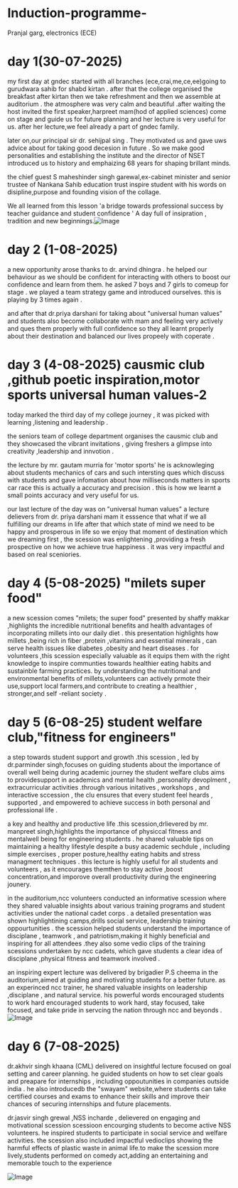 # Induction-programme-
Pranjal garg, electronics (ECE)
# day 1(30-07-2025)
 my first day at gndec started with all branches (ece,crai,me,ce,ee)going to gurudwara sahib for shabd kirtan . after that the college organised the breakfast after kirtan then we take refreshment and then we assemble at auditorium . the atmosphere was very calm and beautiful .after waiting the host invited the first speaker,harpreet mam(hod of applied sciences) come on stage and guide us for future planning and her lecture is very useful for us. after her lecture,we feel already a part of gndec family. 

 later on,our principal sir dr. sehijpal sing . They motivated us and gave uws advice about for taking good decesion in future . So we make good personalities and establishing the institute and the director of NSET introduced us to history and emphaizing 68 years for shaping brillant minds.

the chief guest S maheshinder singh garewal,ex-cabinet minister and senior trustee of Nankana Sahib education trust inspire student with his words on disipline,purpose and 
founding vision of the collage.

 We all learned from this lesson 'a bridge towards professional success by teacher guidance and student confidence ' A day full of insipration , tradition and new beginnings.![Image](https://github.com/user-attachments/assets/5ff1889e-ffc5-4cb5-9bc7-5f6d83e5d44d)
 # day 2 (1-08-2025)
 a new opportunity arose thanks to dr. arvind dhingra . he helped our behaviour as we should be confident for interacting with others to boost our confidence and learn from them. he asked 7 boys and 7 girls to comeup for stage . we played a team strategy game and introduced ourselves. this is playing by 3 times again .

 and after that dr.priya darshani for taking about "universal human values" and students also become collaborate with mam and feeling very actively and ques them properly with full confidence so they all learnt properly about their destination and balanced our lives propeely with coperate .
# day 3 (4-08-2025) causmic club ,github poetic inspiration,motor sports universal human values-2
today marked the third day of my college journey , it was picked with learning ,listening and leadership .

the seniors team of college department organises the causmic club and they showcased the vibrant invitations , giving freshers a glimpse into creativity ,leadership and innvotion .

the lecture by mr. gautam murria for 'motor sports' he is acknowleging about students mechanics of cars and such intersting ques which discuss with students and gave infomation about how milliseconds matters in sports car race this is actually a accuracy and precision . this is how we learnt a small points accuracy and very useful for us.

our last lecture of the day was on "universal human values" a lecture delievers from dr. priya darshani mam it esssence that what if we all fulfilling our dreams in life after that which state of mind we need to be happy and prosperous in life so we enjoy that moment of destination which we dreaming first , the scession was enlightening ,providing a fresh prospective on how we achieve true happiness . it was very impactful and based on real sceniories.
# day 4 (5-08-2025) "milets super food"
a new scession comes  "milets; the super food" presented by shaffy makkar ,highlights the incredible nutritional benefits and health advantages of incorporating millets into our daily diet . this presentation highlights how millets ,being rich in fiber ,protein ,vitamins and essential minerals , can serve health issues like diabetes ,obesity and heart diseases . for volunteers ,this scession especially valuable as it equips them with the right knowledge to inspire communties towards healthier eating habits and sustainble farming practices. by understanding the nutritional and environmental benefits of millets,volunteers can actively prmote their use,support local farmers,and contribute to creating a healthier , stronger,and self -reliant society .
 # day 5 (6-08-25) student welfare club,"fitness for engineers"
 a step towards student support and growth .this scession , led by dr.parminder singh,focuses on guiding students about the importance of overall well being during academic journey the student welfare clubs aims to providesupport in academics and mental health ,personality devoplment , extracurricular activities .through various initatives , workshops , and interactive sccession , the clu ensures that every student feel heards , supported , and empowered to achieve success in both personal and professional life .

 a key and healthy and productive life .this scession,drlievered by mr. manpreet singh,highlights the importance of physiccal fitness and mentalwell being for engineering students . he shared valuable tips on maintaining a healthy lifestyle despite a busy academic sechdule , including simple exercises , proper posture,healthy eating habits and stress managment techniques . this lecture is highly useful for all students and volunteers , as it encourages themthen to stay active ,boost concentration,and imporove overall productivity during the engineering jounery.

in the auditorium,ncc volunteers conducted an informative scession where they shared valuable insights about various training programs and  student activities under the national cadet corps . a detailed presentation was shown highlightining camps,drills social service, leadership training oppourtunities . the scession helped students understand the importance of disciplane , teamwork , and patriotism,making it highly beneficial and inspiring for all attendees .they also some vedio clips of the training scessions undertaken by ncc cadets, which gave students a clear idea of disciplane ,physical fitness and teamwork involved .

an inspiring expert lecture was delivered by brigadier P.S cheema in the auditorium,aimed at guiding and motivating students for a better future. as an experinced ncc  trainer, he shared valuable insights on leadership ,disciplane , and natural service. his powerful words encouraged students to work hard encouraged students to work hard, stay focused, take focused, and take pride in servcing the nation through ncc and beyonds .![Image](https://github.com/user-attachments/assets/ad1835fd-e434-4792-938e-5517e5b84a27)
# day 6 (7-08-2025) 
dr.akhvir singh khaana (CML) delivered on insightful lecture focused on goal setting and career planning. he guided students on how to set clear goals and preapare for internships , including oppoutunities in companies outside india . he also introducedb the "swayam" website,where students can take certified courses and exams to enhance their skills and improve their chances of securing internships and future placements.

dr.jasvir singh grewal ,NSS incharde , delievered on engaging and motivational scession scessioon encourging students to become active NSS volunteers. he inspired students to participate in social service and welfare activities. the scession also included impactful vedioclips showing the harmful effects of plastic waste in animal life.to make the scession more lively,students performed on comedy act,adding an entertaining and memorable touch to the experience 

![Image](https://github.com/user-attachments/assets/769425f4-241e-4355-b46b-07e691382cdf)
